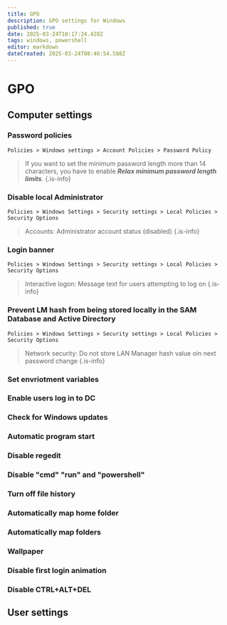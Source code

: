 ```yaml
---
title: GPO
description: GPO settings for Windows
published: true
date: 2025-03-24T10:17:24.428Z
tags: windows, powershell
editor: markdown
dateCreated: 2025-03-24T08:46:54.588Z
---
```


# GPO
## Computer settings

### Password policies
`Policies > Windows settings > Account Policies > Password Policy`

> If you want to set the minimum password length more than 14 characters, you have to enable ***Relax minimum password length limits***.
{.is-info}


### Disable local Administrator
`Policies > Windows Settings > Security settings > Local Policies > Security Options`

> Accounts: Administrator account status (disabled)
{.is-info}

### Login banner
`Policies > Windows Settings > Security settings > Local Policies > Security Options`
 
> Interactive logon: Message text for users attempting to log on
{.is-info}

### Prevent LM hash from being stored locally in the SAM Database and Active Directory
`Policies > Windows Settings > Security settings > Local Policies > Security Options`

> Network security: Do not store LAN Manager hash value oin next password change
{.is-info}

### Set envriotment variables


### Enable users log in to DC



### Check for Windows updates

### Automatic program start

### Disable regedit

### Disable "cmd" "run" and "powershell"

### Turn off file history

### Automatically map home folder

### Automatically map folders

### Wallpaper

### Disable first login animation

### Disable CTRL+ALT+DEL



## User settings


